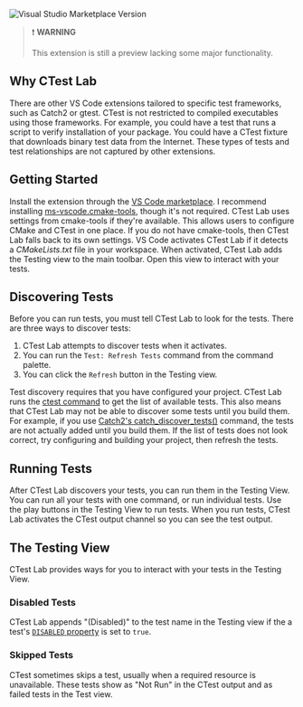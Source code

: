 <!-- Jekyll and Github Pages process this file into a website. A level -->
<!-- heading is redundant in the produced HTML. -->
<!-- markdownlint-disable MD041 -->

![Visual Studio Marketplace Version](https://img.shields.io/visual-studio-marketplace/v/brobeson.ctest-lab?label=Current%20Version)

<!-- prettier-ignore -->
> ❗ **WARNING**
>
> This extension is still a preview lacking some major functionality.

## Why CTest Lab

There are other VS Code extensions tailored to specific test frameworks, such as
Catch2 or gtest. CTest is not restricted to compiled executables using those
frameworks. For example, you could have a test that runs a script to verify
installation of your package. You could have a CTest fixture that downloads
binary test data from the Internet. These types of tests and test relationships
are not captured by other extensions.

## Getting Started

Install the extension through the
[VS Code marketplace](https://marketplace.visualstudio.com/items?itemName=brobeson.ctest-lab).
I recommend installing
[ms-vscode.cmake-tools](https://marketplace.visualstudio.com/items?itemName=ms-vscode.cmake-tools),
though it's not required. CTest Lab uses settings from cmake-tools if they're
available. This allows users to configure CMake and CTest in one place. If you
do not have cmake-tools, then CTest Lab falls back to its own settings. VS Code
activates CTest Lab if it detects a _CMakeLists.txt_ file in your workspace.
When activated, CTest Lab adds the Testing view to the main toolbar. Open this
view to interact with your tests.

## Discovering Tests

Before you can run tests, you must tell CTest Lab to look for the tests. There
are three ways to discover tests:

1. CTest Lab attempts to discover tests when it activates.
1. You can run the `Test: Refresh Tests` command from the command palette.
1. You can click the `Refresh` button in the Testing view.

Test discovery requires that you have configured your project. CTest Lab runs
the [ctest command](https://cmake.org/cmake/help/latest/manual/ctest.1.html) to
get the list of available tests. This also means that CTest Lab may not be able
to discover some tests until you build them. For example, if you use
[Catch2's catch_discover_tests()](https://github.com/catchorg/Catch2/blob/devel/docs/cmake-integration.md#automatic-test-registration)
command, the tests are not actually added until you build them. If the list of
tests does not look correct, try configuring and building your project, then
refresh the tests.

## Running Tests

After CTest Lab discovers your tests, you can run them in the Testing View. You
can run all your tests with one command, or run individual tests. Use the play
buttons in the Testing View to run tests. When you run tests, CTest Lab
activates the CTest output channel so you can see the test output.

## The Testing View

CTest Lab provides ways for you to interact with your tests in the Testing View.

<!-- prettier-ignore -->
<!--
### Test Tags

VS Code's test API provides support for test tags. Users can filter tests by tag
in the Testing view. CTest Lab checks your tests'
[`LABELS` properties](https://cmake.org/cmake/help/latest/prop_test/LABELS.html)
and adds all your labels as tags. In this example, if you filter
`@ctest-lab-tests:unit` in the VS Code Testing view, you will see `foo_test` and
`bar_test`. If you filter `@ctest-lab-tests:e2e`, you will only see
`end_to_end_test`.

```cmake
add_executable(foo_test foo_test.cpp)
add_test(NAME foo_test COMMAND foo_test)
add_executable(bar_test bar_test.cpp)
add_test(NAME bar_test COMMAND bar_test)
set_tests_properties(foo_test bar_test PROPERTIES LABELS "unit")

add_executable(end_to_end_test e2e_test.cpp)
add_test(NAME end_to_end_test COMMAND end_to_end_test)
set_tests_properties(end_to_end_test PROPERTIES LABELS "e2e")
```
-->

### Disabled Tests

CTest Lab appends "(Disabled)" to the test name in the Testing view if the a
test's
[`DISABLED` property](https://cmake.org/cmake/help/latest/prop_test/DISABLED.html)
is set to `true`.

### Skipped Tests

CTest sometimes skips a test, usually when a required resource is unavailable.
These tests show as "Not Run" in the CTest output and as failed tests in the
Test view.
